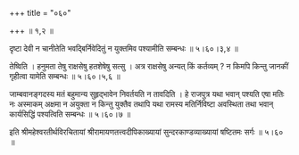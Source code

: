 +++
title = "०६०"

+++
 ॥  १,२  ॥   

  

दृष्टा देवी न चानीतेति भवद्बिर्निवेदितुं न युक्तमिव पश्यामीति सम्बन्धः  ॥  ५।६०।३,४  ॥   

  

तेष्विति । हनुमता तेषु राक्षसेषु हतशेषेषु सत्सु । अत्र राक्षसेषु अन्यत् किं कर्तव्यम् ? न किमपि किन्तु जानकीं गृहीत्वा यामेति सम्बन्धः  ॥  ५।६०।५,६  ॥   

  

जाम्बवानङ्गदस्य मतं बहुमान्य सुहृद्भावेन निवर्तयति न तावदिति । हे राजपुत्र यथा भवान् पश्यति एषा मतिः नः अस्माकम् अक्षमा न अयुक्ता न किन्तु युक्तैव तथापि यथा रामस्य मतिर्निविष्टा अवस्थिता तथा भवान् कार्यसिद्धिं पश्यत्विति सम्बन्धः  ॥  ५।६०।७  ॥   

  

इति श्रीमहेश्वरतीर्थविरचितायां श्रीरामायणतत्त्वदीपिकाख्यायां सुन्दरकाण्डव्याख्यायां षष्टितमः सर्गः  ॥  ५।६०  ॥   

  

